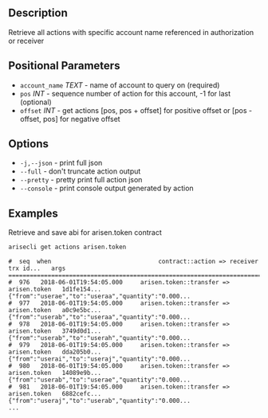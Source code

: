 ## Description
Retrieve all actions with specific account name referenced in authorization or receiver

## Positional Parameters
- `account_name` _TEXT_ - name of account to query on (required)
- `pos` _INT_ - sequence number of action for this account, -1 for last (optional)
- `offset` _INT_ - get actions [pos, pos + offset] for positive offset or [pos - offset, pos] for negative offset

## Options

- `-j,--json` - print full json
- `--full` - don't truncate action output
- `--pretty` - pretty print full action json
- `--console` - print console output generated by action

## Examples
Retrieve and save abi for arisen.token contract

```sh
arisecli get actions arisen.token
```
```console
#  seq  when                              contract::action => receiver      trx id...   args
================================================================================================================
#  976   2018-06-01T19:54:05.000     arisen.token::transfer => arisen.token   1d1fe154... {"from":"userae","to":"useraa","quantity":"0.000...
#  977   2018-06-01T19:54:05.000     arisen.token::transfer => arisen.token   a0c9e5bc... {"from":"userab","to":"useraa","quantity":"0.000...
#  978   2018-06-01T19:54:05.000     arisen.token::transfer => arisen.token   3749d0d1... {"from":"userab","to":"userah","quantity":"0.000...
#  979   2018-06-01T19:54:05.000     arisen.token::transfer => arisen.token   dda205b0... {"from":"userai","to":"useraj","quantity":"0.000...
#  980   2018-06-01T19:54:05.000     arisen.token::transfer => arisen.token   14089e9b... {"from":"userab","to":"userae","quantity":"0.000...
#  981   2018-06-01T19:54:05.000     arisen.token::transfer => arisen.token   6882cefc... {"from":"useraj","to":"userab","quantity":"0.000...
...
```
